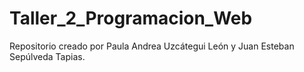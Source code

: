 # Taller_2_Programacion_Web
 Repositorio creado por Paula Andrea Uzcátegui León y Juan Esteban Sepúlveda Tapias.
